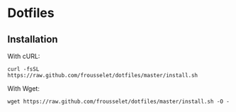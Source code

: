 # Dotfiles

## Installation

With cURL:

```shell
curl -fsSL https://raw.github.com/frousselet/dotfiles/master/install.sh
```

With Wget:

```shell
wget https://raw.github.com/frousselet/dotfiles/master/install.sh -O -
```